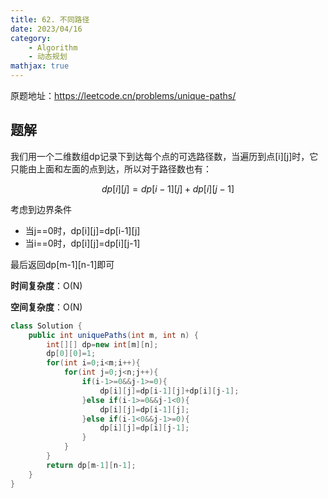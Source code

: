 ```yaml
---
title: 62. 不同路径
date: 2023/04/16
category: 
    - Algorithm
    - 动态规划
mathjax: true
---
```

原题地址：https://leetcode.cn/problems/unique-paths/

## 题解
我们用一个二维数组dp记录下到达每个点的可选路径数，当遍历到点[i][j]时，它只能由上面和左面的点到达，所以对于路径数也有：

$$dp[i][j]=dp[i-1][j]+dp[i][j-1]$$

考虑到边界条件
- 当j==0时，dp[i][j]=dp[i-1][j]
- 当i==0时，dp[i][j]=dp[i][j-1]

最后返回dp[m-1][n-1]即可

**时间复杂度**：O(N)

**空间复杂度**：O(N)

```java
class Solution {
    public int uniquePaths(int m, int n) {
        int[][] dp=new int[m][n];
        dp[0][0]=1;
        for(int i=0;i<m;i++){
            for(int j=0;j<n;j++){
                if(i-1>=0&&j-1>=0){
                    dp[i][j]=dp[i-1][j]+dp[i][j-1];
                }else if(i-1>=0&&j-1<0){
                    dp[i][j]=dp[i-1][j];
                }else if(i-1<0&&j-1>=0){
                    dp[i][j]=dp[i][j-1];
                }
            }
        }
        return dp[m-1][n-1];
    }
}
```
